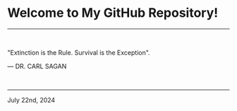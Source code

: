 # Welcome to My GitHub Repository!

---

<br>

"Extinction is the Rule. Survival is the Exception"\.

― DR. CARL SAGAN
 
</br>

---
July 22nd, 2024
